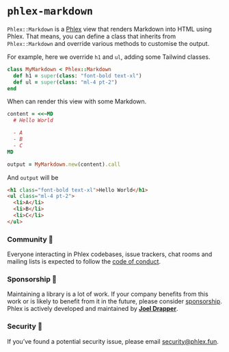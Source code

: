 # `phlex-markdown`

`Phlex::Markdown` is a [Phlex](https://phlex.fun) view that renders Markdown into HTML using Phlex. That means, you can define a class that inherits from `Phlex::Markdown` and override various methods to customise the output.

For example, here we override `h1` and `ul`, adding some Tailwind classes.

```ruby
class MyMarkdown < Phlex::Markdown
  def h1 = super(class: "font-bold text-xl")
  def ul = super(class: "ml-4 pt-2")
end
```

When can render this view with some Markdown.

```ruby
content = <<~MD
  # Hello World

  - A
  - B
  - C
MD

output = MyMarkdown.new(content).call
```

And `output` will be

```html
<h1 class="font-bold text-xl">Hello World</h1>
<ul class="ml-4 pt-2">
  <li>A</li>
  <li>B</li>
  <li>C</li>
</ul>
```

### Community 🙌

Everyone interacting in Phlex codebases, issue trackers, chat rooms and mailing lists is expected to follow the [code of conduct](https://github.com/joeldrapper/phlex/blob/main/CODE_OF_CONDUCT.md).

### Sponsorship 💖

Maintaining a library is a lot of work. If your company benefits from this work or is likely to benefit from it in the future, please consider [sponsorship](https://github.com/sponsors/joeldrapper). Phlex is actively developed and maintained by **[Joel Drapper](https://github.com/sponsors/joeldrapper)**.

### Security 🚨

If you’ve found a potential security issue, please email [security@phlex.fun](mailto:security@phlex.fun).
